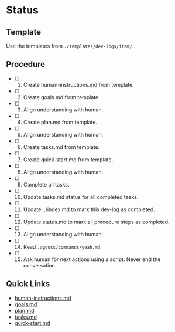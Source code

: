 # Status

## Template

Use the templates from `./templates/dev-logs/item/`.

## Procedure

- [ ] 1. Create human-instructions.md from template.
- [ ] 2. Create goals.md from template.
- [ ] 3. Align understanding with human.
- [ ] 4. Create plan.md from template.
- [ ] 5. Align understanding with human.
- [ ] 6. Create tasks.md from template.
- [ ] 7. Create quick-start.md from template.
- [ ] 8. Align understanding with human.
- [ ] 9. Complete all tasks.
- [ ] 10. Update tasks.md status for all completed tasks.
- [ ] 11. Update ../index.md to mark this dev-log as completed.
- [ ] 12. Update status.md to mark all procedure steps as completed.
- [ ] 13. Align understanding with human.
- [ ] 14. Read `.agdocs/commands/yeah.md`.
- [ ] 15. Ask human for next actions using a script. Never end the conversation.

## Quick Links

- [human-instructions.md](./human-instructions.md)
- [goals.md](./goals.md)
- [plan.md](./plan.md)
- [tasks.md](./tasks.md)
- [quick-start.md](./quick-start.md)
